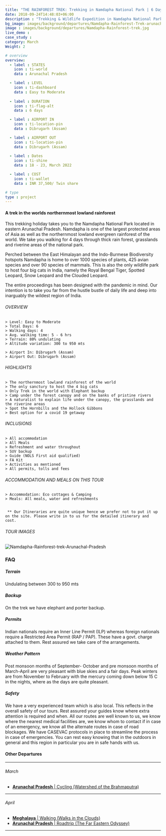 ```yaml
---
title: "THE RAINFOREST TREK: Trekking in Namdapha National Park | 6 Days "
date: 2018-09-24T14:48:03+06:00
description : "Trekking & Wildlife Expedition in Namdapha National Park of Eastern Arunachal Pradesh. A unique trek in the worlds northernmost rainforest"
bg_image: images/background/departures/Namdapha-Rainforest-Trek-arunachal-pradesh.jpg
image : images/background/departures/Namdapha-Rainforest-trek.jpg
live_demo : 
case_study : 
category: March
Weight: 2

# overview
overview:
  - label : STATES
    icon : ti-world
    data : Arunachal Pradesh 

  - label : LEVEL
    icon : ti-dashboard
    data : Easy to Moderate
    
  - label : DURATION
    icon : ti-flag-alt
    data : 6 days

  - label : AIRPORT IN
    icon : ti-location-pin
    data : Dibrugarh (Assam)

  - label : AIRPORT OUT
    icon : ti-location-pin
    data : Dibrugarh (Assam)
    
  - label : Dates
    icon : ti-shine
    data : 18 - 23, March 2022

  - label : COST
    icon : ti-wallet
    data : INR 37,500/ Twin share

# type
type : project
---
```


#### A trek in the worlds northernmost lowland rainforest

This trekking holiday takes you to the Namdapha National Park located in eastern Arunachal Pradesh. Namdapha is one of the largest protected areas of Asia as well as the northernmost lowland evergreen rainforest of the world. We take you walking for 4 days through thick rain forest, grasslands and riverine areas of the national park.

Perched between the East Himalayan and the Indo-Burmese Biodiversity hotspots Namdapha is home to over 1000 species of plants, 425 avian species and over 90 species of mammals. This is also the only wildlife park to host four big cats in India, namely the Royal Bengal Tiger, Spotted Leopard, Snow Leopard and the Clouded Leopard.

The entire proceedings has been designed with the pandemic in mind. Our intention is to take you far from the hustle bustle of daily life and deep into inarguably the wildest region of India.



###### OVERVIEW
```
> Level: Easy to Moderate
> Total Days: 6
> Walking days: 4
> Avg. walking time: 5 - 6 hrs
> Terrain: 80% undulating
> Altitude variation: 300 to 950 mts

> Airport In: Dibrugarh (Assam)
> Airport Out: Dibrugarh (Assam)
```




###### HIGHLIGHTS
```
> The northernmost lowland rainforest of the world
> The only sanctury to host the 4 big cats
> Only Trek in the world with Elephant backup
> Camp under the forest canopy and on the banks of pristine rivers
> A naturalist to explain life under the canopy, the grasslands and the riverine areas
> Spot the Hornbills and the Hollock Gibbons
> Best option for a covid 19 getaway
```

###### INCLUSIONS
```
> All accommodation
> All Meals
> Refreshment and water throughout
> SUV backup 
> Guide (NOLS First aid qualified)
> FA Kit
> Activities as mentioned
> All permits, tolls and fees
```

###### ACCOMMODATION AND MEALS ON THIS TOUR
```
> Accommodation: Eco cottages & Camping
> Meals: All meals, water and refreshments
 
```
``` ** Our Itineraries are quite unique hence we prefer not to put it up on the site. Please write in to us for the detailed itinerary and cost.```

###### TOUR IMAGES

![Namdapha-Rainforest-trek-Arunachal-Pradesh](/images/background/departures/namdaphatrekgallery.jpg)


### FAQ

##### Terrain 

Undulating between 300 to 950 mts

##### Backup
On the trek we have elephant and porter backup.


##### Permits
Indian nationals require an Inner Line Permit (ILP) whereas foreign nationals require a Restricted Area Permit (RAP / PAP). These have a govt. charge attached to them. Rest assured we take care of the arrangements.

##### Weather Pattern
Post monsoon months of September- October and pre monsoon months of March-April are very pleasant with blue skies and a fair days. Peak winters are from November to February with the mercury coming down below 15 C in the nights, where as the days are quite pleasant.

##### Safety 
We have a very experienced team which is also local. This reflects in the overall safety of our tours. Rest assured your guides know where extra attention is required and when. All our routes are well known to us, we know where the nearest medical facilities are, we know whom to contact if in case of an emergency, we know all the alternate routes in case of road blockages. We have CASEVAC protocols in place to streamline the process in case of emergencies. You can rest easy knowing that in the outdoors in general and this region in particular you are in safe hands with us.

#### Other Departures
---

###### March

+ [**Arunachal Pradesh** | Cycling (Watershed of the Brahmaputra)](/departures/eastern-arunachal-cycling-departure/) 

---
###### April

+ [**Meghalaya** | Walking (Walks in the Clouds)](/treks/walking-holiday-eastern-arunachal-pradesh/) 
+ [**Arunachal Pradesh** | Roadtrip (The Far Eastern Odyssey)](/departures/the-eastern-odyssey/)  

---


